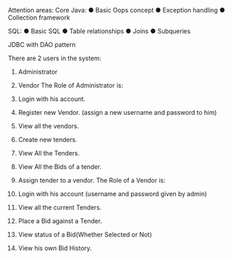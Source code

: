 Attention areas:
Core Java: 
    ● Basic Oops concept
    ● Exception handling 
    ● Collection framework

SQL: 
    ● Basic SQL
    ● Table relationships
    ● Joins ● Subqueries

JDBC with DAO pattern

There are 2 users in the system:

  1. Administrator
  2. Vendor
The Role of Administrator is:

  1. Login with his account.
  2. Register new Vendor. (assign a new username and password to him)
  3. View all the vendors.
  4. Create new tenders.
  5. View All the Tenders.
  6. View All the Bids of a tender.
  7. Assign tender to a vendor.
The Role of a Vendor is:

  1. Login with his account (username and password given by admin)
  2. View all the current Tenders.
  3. Place a Bid against a Tender.
  4. View status of a Bid(Whether Selected or Not)
  5. View his own Bid History.


